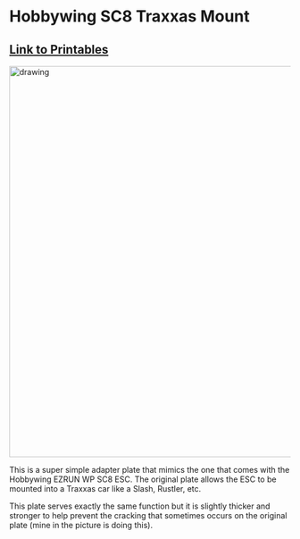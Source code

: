 # Hobbywing SC8 Traxxas Mount
## [Link to Printables](https://www.printables.com/model/246582-hobbywing-sc8-esc-traxxas-mount)
<img src="https://media.printables.com/media/prints/246582/images/2220765_d4d429b0-6edf-4d99-a469-0a3ebaa5a294/thumbs/cover/640x480/jpeg/img_1707.webp" alt="drawing" width="700
"/>

This is a super simple adapter plate that mimics the one that comes with the Hobbywing EZRUN WP SC8 ESC. The original plate allows the ESC to be mounted into a Traxxas car like a Slash, Rustler, etc. 

 

This plate serves exactly the same function but it is slightly thicker and stronger to help prevent the cracking that sometimes occurs on the original plate (mine in the picture is doing this).

 

